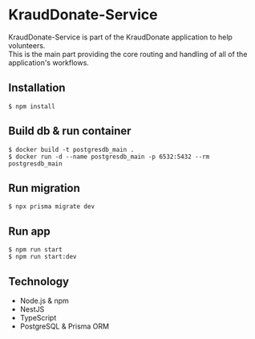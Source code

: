 # KraudDonate-Service

KraudDonate-Service is part of the KraudDonate application to help volunteers. <br/>
This is the main part providing the core routing and handling of all of the application's workflows.

## Installation

```
$ npm install
```

## Build db & run container

```
$ docker build -t postgresdb_main .
$ docker run -d --name postgresdb_main -p 6532:5432 --rm postgresdb_main
```
## Run migration

```
$ npx prisma migrate dev
```
## Run app

```
$ npm run start
$ npm run start:dev
```

## Technology

- Node.js & npm
- NestJS
- TypeScript
- PostgreSQL & Prisma ORM
